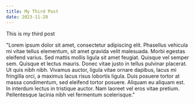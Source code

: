 ```yaml
---
title: My Third Post
date: 2023-11-28
---
```


This is my third post

"Lorem ipsum dolor sit amet, consectetur adipiscing elit. Phasellus vehicula mi vitae tellus elementum, sit amet gravida velit malesuada. Morbi egestas eleifend varius. Sed mattis mollis ligula sit amet feugiat. Quisque vel semper sem. Quisque et lectus mauris. Donec vitae justo in tellus pulvinar placerat. Ut quis nibh nibh. Vivamus auctor, ligula vitae ornare dapibus, lacus mi fringilla orci, a maximus lacus risus lobortis ligula. Duis posuere tortor at massa condimentum, sed eleifend tortor posuere. Aliquam eu aliquam est. In interdum lectus in tristique auctor. Nam laoreet vel eros vitae pretium. Pellentesque lacinia nibh vel fermentum scelerisque."

